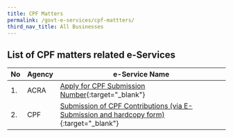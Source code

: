 ```yaml
---
title: CPF Matters
permalink: /govt-e-services/cpf-mattters/
third_nav_title: All Businesses
---
```


## List of CPF matters related e-Services

| **No** | **Agency** | **e-Service Name** |
| -- | -- | -- |
|1.|ACRA| [Apply for CPF Submission Number](https://www.bizfile.gov.sg){:target="_blank"}|
|2.|CPF| [Submission of CPF Contributions (via E-Submission and hardcopy form)](https://www.cpf.gov.sg){:target="_blank"}|


